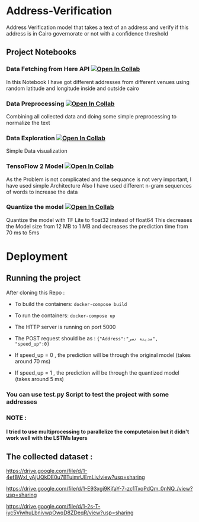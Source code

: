 # Address-Verification
Address Verification model that takes a text of an address and verify if this address is in Cairo governorate or not with a confidence threshold

## Project Notebooks

### Data Fetching from Here API  [![Open In Collab](https://colab.research.google.com/assets/colab-badge.svg)]( https://colab.research.google.com/drive/1LKY9eRcFo3i2R91m9aWSg2hNdTr6ilDe?usp=sharing )
In this Notebook I have got different addresses from different venues using random latitude and longitude inside and outside cairo 

### Data Preprocessing [![Open In Collab](https://colab.research.google.com/assets/colab-badge.svg)]( https://colab.research.google.com/drive/1mDlVpjFek9t59WhXRdCZAhq2KKHSPU8x?usp=sharing )
Combining all collected data and doing some simple preprocessing to normalize the text

### Data Exploration [![Open In Collab](https://colab.research.google.com/assets/colab-badge.svg)]( https://colab.research.google.com/drive/1d1bxXWRhEDOqu6-7VKY7XTQRYRO36Std?usp=sharing )
Simple Data visualization

### TensoFlow 2 Model [![Open In Collab](https://colab.research.google.com/assets/colab-badge.svg)]( https://colab.research.google.com/drive/1PGZkuUoedIFF73dDn8nLIKcVtBp-EEOs?usp=sharing )
As the Problem is not complicated and the sequance is not very important, I have used simple Architecture
Also I have used different n-gram sequences of words to increase the data

### Quantize the model  [![Open In Collab](https://colab.research.google.com/assets/colab-badge.svg)]( https://colab.research.google.com/drive/1LXn099IS6EiCfi8YNNIMIH8zaAKogS6A?usp=sharing )
Quantize the model with TF Lite to float32 instead of float64
This decreases the Model size from 12 MB to 1 MB and decreases the prediction time from 70 ms to 5ms

# Deployment

## Running the project
After cloning this Repo :

- To build the containers: `docker-compose build`

- To run the containers: `docker-compose up`

- The HTTP server is running on port 5000

- The POST request should be as : `{"Address":"مدينة نصر", "speed_up":0}`

- If speed_up = 0 , the prediction will be through the original model (takes around 70 ms)
- If speed_up = 1 , the prediction will be through the quantized model (takes around 5 ms)

### You can use test.py Script to test the project with some addresses

### NOTE :
#### I tried to use multiprocessing to parallelize the computetaion but it didn't work well with the LSTMs layers

## The collected dataset : 
https://drive.google.com/file/d/1-4efBWxl_yAjUQkDE0u7BTuimrUEmLiv/view?usp=sharing

https://drive.google.com/file/d/1-E93xgi9KjfaY-7-zc1TxoPdQm_0nNQ_/view?usp=sharing

https://drive.google.com/file/d/1-2s-T-iyc5ViwhuLbnivwpOwqD8ZDeqR/view?usp=sharing
